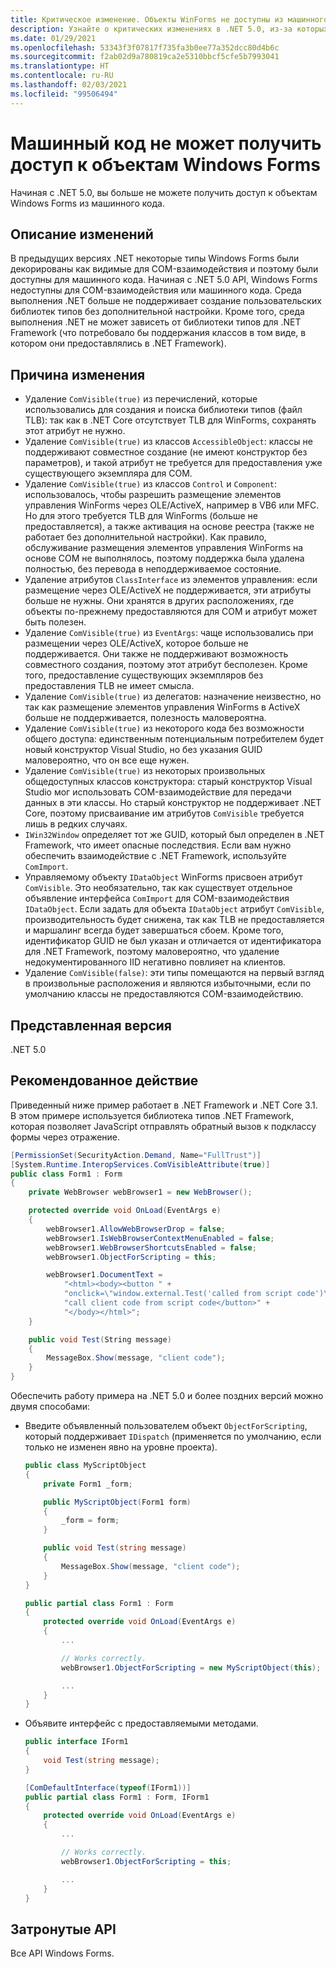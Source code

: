 ```yaml
---
title: Критическое изменение. Объекты WinForms не доступны из машинного кода
description: Узнайте о критических изменениях в .NET 5.0, из-за которых объекты Windows Forms больше не доступны из машинного кода.
ms.date: 01/29/2021
ms.openlocfilehash: 53343f3f07817f735fa3b0ee77a352dcc80d4b6c
ms.sourcegitcommit: f2ab02d9a780819ca2e5310bbcf5cfe5b7993041
ms.translationtype: HT
ms.contentlocale: ru-RU
ms.lasthandoff: 02/03/2021
ms.locfileid: "99506494"
---
```

# <a name="native-code-cant-access-windows-forms-objects"></a>Машинный код не может получить доступ к объектам Windows Forms

Начиная с .NET 5.0, вы больше не можете получить доступ к объектам Windows Forms из машинного кода.

## <a name="change-description"></a>Описание изменений

В предыдущих версиях .NET некоторые типы Windows Forms были декорированы как видимые для COM-взаимодействия и поэтому были доступны для машинного кода. Начиная с .NET 5.0 API, Windows Forms недоступны для COM-взаимодействия или машинного кода. Среда выполнения .NET больше не поддерживает создание пользовательских библиотек типов без дополнительной настройки. Кроме того, среда выполнения .NET не может зависеть от библиотеки типов для .NET Framework (что потребовало бы поддержания классов в том виде, в котором они предоставлялись в .NET Framework).

## <a name="reason-for-change"></a>Причина изменения

- Удаление `ComVisible(true)` из перечислений, которые использовались для создания и поиска библиотеки типов (файл TLB): так как в .NET Core отсутствует TLB для WinForms, сохранять этот атрибут не нужно.
- Удаление `ComVisible(true)` из классов `AccessibleObject`: классы не поддерживают совместное создание (не имеют конструктор без параметров), и такой атрибут не требуется для предоставления уже существующего экземпляра для COM.
- Удаление `ComVisible(true)` из классов `Control` и `Component`: использовалось, чтобы разрешить размещение элементов управления WinForms через OLE/ActiveX, например в VB6 или MFC. Но для этого требуется TLB для WinForms (больше не предоставляется), а также активация на основе реестра (также не работает без дополнительной настройки). Как правило, обслуживание размещения элементов управления WinForms на основе COM не выполнялось, поэтому поддержка была удалена полностью, без перевода в неподдерживаемое состояние.
- Удаление атрибутов `ClassInterface` из элементов управления: если размещение через OLE/ActiveX не поддерживается, эти атрибуты больше не нужны. Они хранятся в других расположениях, где объекты по-прежнему предоставляются для COM и атрибут может быть полезен.
- Удаление `ComVisible(true)` из `EventArgs`: чаще использовались при размещении через OLE/ActiveX, которое больше не поддерживается. Они также не поддерживают возможность совместного создания, поэтому этот атрибут бесполезен. Кроме того, предоставление существующих экземпляров без предоставления TLB не имеет смысла.
- Удаление `ComVisible(true)` из делегатов: назначение неизвестно, но так как размещение элементов управления WinForms в ActiveX больше не поддерживается, полезность маловероятна.
- Удаление `ComVisible(true)` из некоторого кода без возможности общего доступа: единственным потенциальным потребителем будет новый конструктор Visual Studio, но без указания GUID маловероятно, что он все еще нужен.
- Удаление `ComVisible(true)` из некоторых произвольных общедоступных классов конструктора: старый конструктор Visual Studio мог использовать COM-взаимодействие для передачи данных в эти классы. Но старый конструктор не поддерживает .NET Core, поэтому присваивание им атрибутов `ComVisible` требуется лишь в редких случаях.
- `IWin32Window` определяет тот же GUID, который был определен в .NET Framework, что имеет опасные последствия. Если вам нужно обеспечить взаимодействие с .NET Framework, используйте `ComImport`.
- Управляемому объекту `IDataObject` WinForms присвоен атрибут `ComVisible`. Это необязательно, так как существует отдельное объявление интерфейса `ComImport` для COM-взаимодействия `IDataObject`. Если задать для объекта `IDataObject` атрибут `ComVisible`, производительность будет снижена, так как TLB не предоставляется и маршалинг всегда будет завершаться сбоем. Кроме того, идентификатор GUID не был указан и отличается от идентификатора для .NET Framework, поэтому маловероятно, что удаление недокументированного IID негативно повлияет на клиентов.
- Удаление `ComVisible(false)`: эти типы помещаются на первый взгляд в произвольные расположения и являются избыточными, если по умолчанию классы не предоставляются COM-взаимодействию.

## <a name="version-introduced"></a>Представленная версия

.NET 5.0

## <a name="recommended-action"></a>Рекомендованное действие

Приведенный ниже пример работает в .NET Framework и .NET Core 3.1. В этом примере используется библиотека типов .NET Framework, которая позволяет JavaScript отправлять обратный вызов к подклассу формы через отражение.

```cs
[PermissionSet(SecurityAction.Demand, Name="FullTrust")]
[System.Runtime.InteropServices.ComVisibleAttribute(true)]
public class Form1 : Form
{
    private WebBrowser webBrowser1 = new WebBrowser();

    protected override void OnLoad(EventArgs e)
    {
        webBrowser1.AllowWebBrowserDrop = false;
        webBrowser1.IsWebBrowserContextMenuEnabled = false;
        webBrowser1.WebBrowserShortcutsEnabled = false;
        webBrowser1.ObjectForScripting = this;

        webBrowser1.DocumentText =
            "<html><body><button " +
            "onclick=\"window.external.Test('called from script code')\">" +
            "call client code from script code</button>" +
            "</body></html>";
    }

    public void Test(String message)
    {
        MessageBox.Show(message, "client code");
    }
}
```

Обеспечить работу примера на .NET 5.0 и более поздних версий можно двумя способами:

- Введите объявленный пользователем объект `ObjectForScripting`, который поддерживает `IDispatch` (применяется по умолчанию, если только не изменен явно на уровне проекта).

  ```cs
  public class MyScriptObject
  {
      private Form1 _form;

      public MyScriptObject(Form1 form)
      {
          _form = form;
      }

      public void Test(string message)
      {
          MessageBox.Show(message, "client code");
      }
  }

  public partial class Form1 : Form
  {
      protected override void OnLoad(EventArgs e)
      {
          ...

          // Works correctly.
          webBrowser1.ObjectForScripting = new MyScriptObject(this);

          ...
      }
  }
  ```

- Объявите интерфейс с предоставляемыми методами.

  ```cs
  public interface IForm1
  {
      void Test(string message);
  }

  [ComDefaultInterface(typeof(IForm1))]
  public partial class Form1 : Form, IForm1
  {
      protected override void OnLoad(EventArgs e)
      {
          ...

          // Works correctly.
          webBrowser1.ObjectForScripting = this;

          ...
      }
  }
  ```

## <a name="affected-apis"></a>Затронутые API

Все API Windows Forms.

<!--

### Category

- Windows Forms

-->
